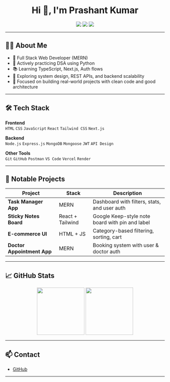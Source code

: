 <h1 align="center">Hi 👋, I'm Prashant Kumar</h1>

<p align="center">
  <img src="https://img.shields.io/badge/Stack-MERN-blue?style=flat-square"/>
  <img src="https://img.shields.io/badge/DSA-Python-yellowgreen?style=flat-square"/>
  <img src="https://img.shields.io/badge/Focus-Full%20Stack%20%2B%20DSA-orange?style=flat-square"/>
</p>

---

## 👨‍💻 About Me

- 🌱 Full Stack Web Developer (MERN)
- 🔁 Actively practicing DSA using Python
- 📚 Learning TypeScript, Next.js, Auth flows
- 🧩 Exploring system design, REST APIs, and backend scalability
- 🎯 Focused on building real-world projects with clean code and good architecture

---

## 🛠️ Tech Stack

**Frontend**  
`HTML` `CSS` `JavaScript` `React` `Tailwind CSS` `Next.js`

**Backend**  
`Node.js` `Express.js` `MongoDB` `Mongoose` `JWT` `API Design`

**Other Tools**  
`Git` `GitHub` `Postman` `VS Code` `Vercel` `Render`

---

## 📁 Notable Projects

| Project | Stack | Description |
|--------|--------|-------------|
| **Task Manager App** | MERN | Dashboard with filters, stats, and user auth |
| **Sticky Notes Board** | React + Tailwind | Google Keep-style note board with pin and label |
| **E-commerce UI** | HTML + JS | Category-based filtering, sorting, cart |
| **Doctor Appointment App** | MERN | Booking system with user & doctor auth |

---

## 📈 GitHub Stats

<p align="center">
  <img src="https://github-readme-stats.vercel.app/api?username=PrashantSHIV&show_icons=true&theme=tokyonight" height="150" />
  <img src="https://github-readme-streak-stats.herokuapp.com?user=PrashantSHIV&theme=tokyonight&hide_border=false" height="150"/>
</p>

---

## 📫 Contact

- [GitHub](https://github.com/PrashantSHIV)

---

